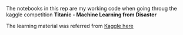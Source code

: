 
The notebooks in this rep are my working code when going throug the kaggle competition **Titanic - Machine Learning from Disaster**

The learning material was referred from [Kaggle here](https://www.kaggle.com/code/hamelg/python-for-data-analysis-index)

